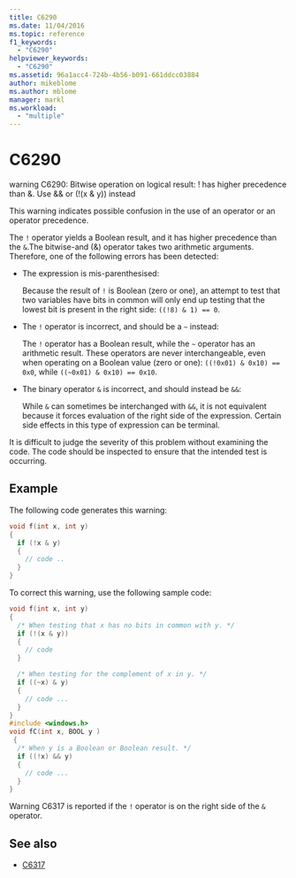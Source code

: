 ```yaml
---
title: C6290
ms.date: 11/04/2016
ms.topic: reference
f1_keywords:
  - "C6290"
helpviewer_keywords:
  - "C6290"
ms.assetid: 96a1acc4-724b-4b56-b091-661ddcc03884
author: mikeblome
ms.author: mblome
manager: markl
ms.workload:
  - "multiple"
---
```

# C6290
warning C6290: Bitwise operation on logical result: ! has higher precedence than &. Use && or (!(x & y)) instead

This warning indicates possible confusion in the use of an operator or an operator precedence.

The `!` operator yields a Boolean result, and it has higher precedence than the `&`.The bitwise-and (&) operator takes two arithmetic arguments. Therefore, one of the following errors has been detected:

- The expression is mis-parenthesised:

   Because the result of `!` is Boolean (zero or one), an attempt to test that two variables have bits in common will only end up testing that the lowest bit is present in the right side: `((!8) & 1) == 0`.

- The `!` operator is incorrect, and should be a `~` instead:

   The `!` operator has a Boolean result, while the `~` operator has an arithmetic result. These operators are never interchangeable, even when operating on a Boolean value (zero or one): `((!0x01) & 0x10) == 0x0`, while `((~0x01) & 0x10) == 0x10`.

- The binary operator `&` is incorrect, and should instead be `&&`:

   While `&` can sometimes be interchanged with `&&`, it is not equivalent because it forces evaluation of the right side of the expression. Certain side effects in this type of expression can be terminal.

It is difficult to judge the severity of this problem without examining the code. The code should be inspected to ensure that the intended test is occurring.

## Example

The following code generates this warning:

```cpp
void f(int x, int y)
{
  if (!x & y)
  {
    // code ..
  }
}
```

To correct this warning, use the following sample code:

```cpp
void f(int x, int y)
{
  /* When testing that x has no bits in common with y. */
  if (!(x & y))
  {
    // code
  }

  /* When testing for the complement of x in y. */
  if ((~x) & y)
  {
    // code ...
  }
}
#include <windows.h>
void fC(int x, BOOL y )
 {
  /* When y is a Boolean or Boolean result. */
  if ((!x) && y)
  {
    // code ...
  }
}
```

Warning C6317 is reported if the `!` operator is on the right side of the `&` operator.

## See also

- [C6317](../code-quality/c6317.md)
